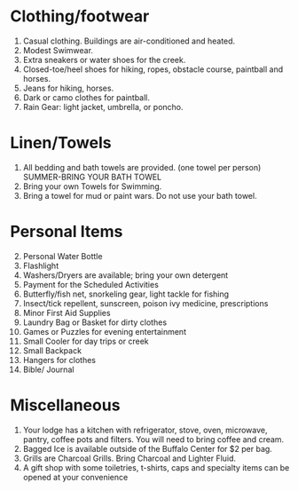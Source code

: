 # Clothing/footwear

1. Casual clothing. Buildings are air-conditioned and heated.
2. Modest Swimwear.
3. Extra sneakers or water shoes for the creek.
4. Closed-toe/heel shoes for hiking, ropes, obstacle course, paintball and horses.
5. Jeans for hiking, horses.
6. Dark or camo clothes for paintball.
7. Rain Gear: light jacket, umbrella, or poncho.

# Linen/Towels

1. All bedding and bath towels are provided. (one towel per person) SUMMER-BRING YOUR BATH TOWEL
2. Bring your own Towels for Swimming.
3. Bring a towel for mud or paint wars. Do not use your bath towel.

# Personal Items

2. Personal Water Bottle
3. Flashlight
4. Washers/Dryers are available; bring your own detergent
5. Payment for the Scheduled Activities
6. Butterfly/fish net, snorkeling gear, light tackle for fishing
7. Insect/tick repellent, sunscreen, poison ivy medicine, prescriptions
8. Minor First Aid Supplies
9. Laundry Bag or Basket for dirty clothes
10. Games or Puzzles for evening entertainment
11. Small Cooler for day trips or creek
12. Small Backpack
13. Hangers for clothes
14. Bible/ Journal

# Miscellaneous

1. Your lodge has a kitchen with refrigerator, stove, oven, microwave, pantry, coffee pots and filters. You will
   need to bring coffee and cream.
2. Bagged Ice is available outside of the Buffalo Center for $2 per bag.
3. Grills are Charcoal Grills. Bring Charcoal and Lighter Fluid.
4. A gift shop with some toiletries, t-shirts, caps and specialty items can be opened at your convenience
